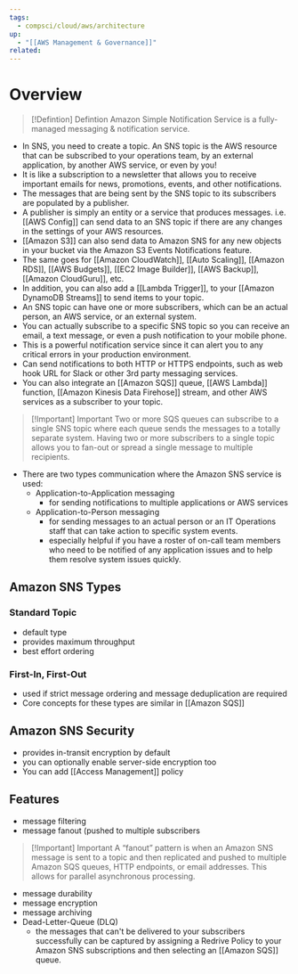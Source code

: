 ```yaml
---
tags:
  - compsci/cloud/aws/architecture
up:
  - "[[AWS Management & Governance]]"
related:
---
```

# Overview

> [!Defintion] Defintion
> Amazon Simple Notification Service is a fully-managed messaging & notification service. 


- In SNS, you need to create a topic. An SNS topic is the AWS resource that can be subscribed to your operations team, by an external application, by another AWS service, or even by you! 
- It is like a subscription to a newsletter that allows you to receive important emails for news, promotions, events, and other notifications. 
- The messages that are being sent by the SNS topic to its subscribers are populated by a publisher. 
- A publisher is simply an entity or a service that produces messages. i.e. [[AWS Config]] can send data to an SNS topic if there are any changes in the settings of your AWS resources. 
- [[Amazon S3]] can also send data to Amazon SNS for any new objects in your bucket via the Amazon S3 Events Notifications feature.
- The same goes for [[Amazon CloudWatch]], [[Auto Scaling]], [[Amazon RDS]], [[AWS Budgets]], [[EC2 Image Builder]], [[AWS Backup]], [[Amazon CloudGuru]], etc.
- In addition, you can also add a [[Lambda Trigger]], to your [[Amazon DynamoDB Streams]] to send items to your topic.
- An SNS topic can have one or more subscribers, which can be an actual person, an AWS service, or an external system. 
- You can actually subscribe to a specific SNS topic so you can receive an email, a text message, or even a push notification to your mobile phone.
- This is a powerful notification service since it can alert you to any critical errors in your production environment.
- Can send notifications to both HTTP or HTTPS endpoints, such as web hook URL for Slack or other 3rd party messaging services. 
- You can also integrate an [[Amazon SQS]] queue, [[AWS Lambda]] function, [[Amazon Kinesis Data Firehose]] stream, and other AWS services as a subscriber to your topic. 


> [!Important] Important
> Two or more SQS queues can subscribe to a single SNS topic where each queue sends the messages to a totally separate system. Having two or more subscribers to a single topic allows you to fan-out or spread a single message to multiple recipients. 

- There are two types communication where the Amazon SNS service is used:
	- Application-to-Application messaging
		- for sending notifications to multiple applications or AWS services
	- Application-to-Person messaging
		- for sending messages to an actual person or an IT Operations staff that can take action to specific system events.
		- especially helpful if you have a roster of on-call team members who need to be notified of any application issues and to help them resolve system issues quickly.

## Amazon SNS Types

### Standard Topic
- default type
- provides maximum throughput
- best effort ordering

### First-In, First-Out
- used if strict message ordering and message deduplication are required
- Core concepts for these types are similar in [[Amazon SQS]]

## Amazon SNS Security

- provides in-transit encryption by default
- you can optionally enable server-side encryption too
- You can add [[Access Management]] policy 

## Features

- message filtering
- message fanout (pushed to multiple subscribers


>[!Important] Important 
> A “fanout” pattern is when an Amazon SNS message is sent to a topic and then replicated and pushed to multiple Amazon SQS queues, HTTP endpoints, or email addresses. This allows for parallel asynchronous processing.

- message durability
- message encryption
- message archiving
- Dead-Letter-Queue (DLQ)
	- the messages that can't be delivered to your subscribers successfully can be captured by assigning a Redrive Policy to your Amazon SNS subscriptions and then selecting an [[Amazon SQS]] queue. 


